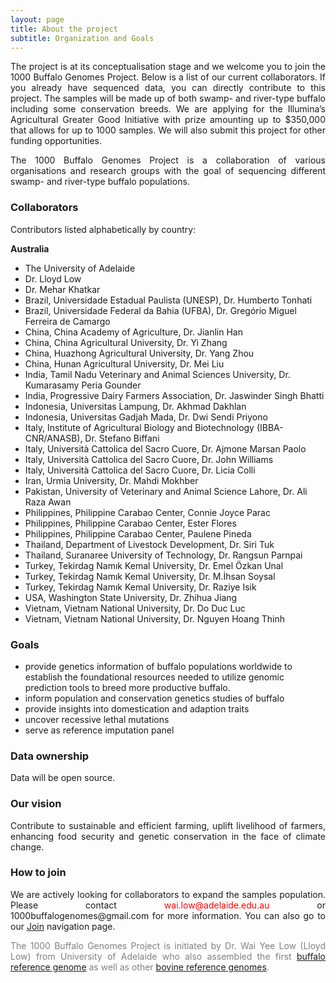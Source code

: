 ```yaml
---
layout: page
title: About the project
subtitle: Organization and Goals
---
```


<p><div style="text-align: justify">
The project is at its conceptualisation stage and we welcome you to join the 1000 Buffalo Genomes Project. Below is a list of our current collaborators. If you already have sequenced data, you can directly contribute to this project. The samples will be made up of both swamp- and river-type buffalo including some conservation breeds. We are applying for the Illumina’s Agricultural Greater Good Initiative with prize amounting up to $350,000 that allows for up to 1000 samples. We will also submit this project for other funding opportunities.
</div></p>

<p><div style="text-align: justify">
The 1000 Buffalo Genomes Project is a collaboration of various organisations and research groups with the goal of sequencing different swamp- and river-type buffalo populations.
</div></p>

### Collaborators

Contributors listed alphabetically by country: 

**Australia**
- The University of Adelaide
-    Dr. Lloyd Low
-    Dr. Mehar Khatkar
- Brazil, Universidade Estadual Paulista (UNESP), Dr. Humberto Tonhati
- Brazil, Universidade Federal da Bahia (UFBA), Dr. Gregório Miguel Ferreira de Camargo
- China, China Academy of Agriculture, Dr. Jianlin Han
- China, China Agricultural University, Dr. Yi Zhang
- China, Huazhong Agricultural University, Dr. Yang Zhou
- China, Hunan Agricultural University, Dr. Mei Liu
- India, Tamil Nadu Veterinary and Animal Sciences University, Dr. Kumarasamy Peria Gounder
- India, Progressive Dairy Farmers Association, Dr. Jaswinder Singh Bhatti
- Indonesia, Universitas Lampung, Dr. Akhmad Dakhlan
- Indonesia, Universitas Gadjah Mada, Dr. Dwi Sendi Priyono
- Italy, Institute of Agricultural Biology and Biotechnology (IBBA-CNR/ANASB), Dr. Stefano Biffani
- Italy, Università Cattolica del Sacro Cuore, Dr. Ajmone Marsan Paolo
- Italy, Università Cattolica del Sacro Cuore, Dr. John Williams
- Italy, Università Cattolica del Sacro Cuore, Dr. Licia Colli
- Iran, Urmia University, Dr. Mahdi Mokhber
- Pakistan, University of Veterinary and Animal Science Lahore, Dr. Ali Raza Awan
- Philippines, Philippine Carabao Center, Connie Joyce Parac
- Philippines, Philippine Carabao Center, Ester Flores
- Philippines, Philippine Carabao Center, Paulene Pineda
- Thailand, Department of Livestock Development, Dr. Siri Tuk
- Thailand, Suranaree University of Technology, Dr. Rangsun Parnpai
- Turkey, Tekirdag Namık Kemal University, Dr. Emel Özkan Unal
- Turkey, Tekirdag Namık Kemal University, Dr. M.İhsan Soysal
- Turkey, Tekirdag Namık Kemal University, Dr. Raziye Isik
- USA, Washington State University, Dr. Zhihua Jiang
- Vietnam, Vietnam National University, Dr. Do Duc Luc
- Vietnam, Vietnam National University, Dr. Nguyen Hoang Thinh


### Goals

- provide genetics information of buffalo populations worldwide to establish the foundational resources needed to utilize genomic prediction tools to breed more productive buffalo.
- inform population and conservation genetics studies of buffalo
- provide insights into domestication and adaption traits
- uncover recessive lethal mutations
- serve as reference imputation panel

### Data ownership
<div style="text-align: justify">
Data will be open source.
</div>

### Our vision
<div style="text-align: justify">
Contribute to sustainable and efficient farming, uplift livelihood of farmers, enhancing food security and genetic conservation in the face of climate change.
</div>

### How to join
<div style="text-align: justify">
We are actively looking for collaborators to expand the samples population. Please contact <span style="color:red">wai.low@adelaide.edu.au</span> or 1000buffalogenomes@gmail.com for more information. You can also go to our <a href="https://1000buffalogenomes.github.io/join/">Join</a> navigation page.
</div>

<p> <div style="text-align: justify"> <span style="color:gray">
The 1000 Buffalo Genomes Project is initiated by Dr. Wai Yee Low (Lloyd Low) from University of Adelaide who also assembled the first <a href="https://www.nature.com/articles/s41467-018-08260-0">buffalo reference genome</a> as well as other <a href="https://www.nature.com/articles/s41467-020-15848-y">bovine reference genomes</a>.</span>
